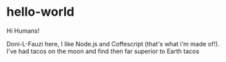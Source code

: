# hello-world

Hi Humans!

Doni-L-Fauzi here, I like Node.js and Coffescript (that's what i'm made of!).
I've had tacos on the moon and find then far superior to Earth  tacos
